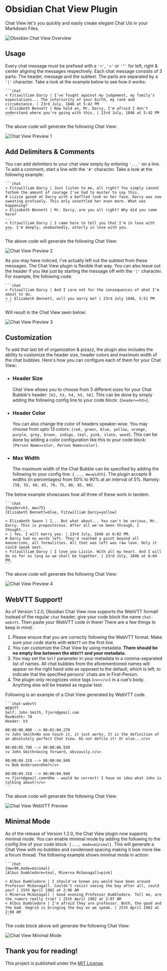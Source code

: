 # Obsidian Chat View Plugin
Chat View let's you quickly and easily create elegant Chat UIs in your Markdown Files.

![Obsidian Chat View Overview](https://github.com/adifyr/obsidian-chat-view/raw/master/images/obsidian_chatview_plugin.jpg)

## Usage

Every chat message must be prefixed with a `'<'`, `'>'` or `'^'` for left, right & center aligning the messages respectively. Each chat message consists of 3 parts: The header, message and the subtext. The parts are separated by a `'|'` character. Take a look at the example below to see how it works:
~~~
```chat
< Fitzwilliam Darcy | I've fought against my judgement, my family's expectations... The inferiority of your birth, my rank and circumstance. | 23rd July, 1846 at 5:42 PM
> Elizabeth Bennett | Now hold on, Mr. Darcy, I'm afraid I don't understand where you're going with this. | 23rd July, 1846 at 5:42 PM
```
~~~
The above code will generate the following Chat View:

![Chat View Preview 1](https://github.com/adifyr/obsidian-chat-view/raw/master/images/chatview_preview1.jpg)

## Add Delimiters & Comments
You can add delimiters to your chat view simply by entering `'...'` on a line. To add a comment, start a line with the `'#'` character. Take a look at the following example:

~~~
```chat
< Fitzwilliam Darcy | Just listen to me, all right? You simply cannot fathom the amount of courage I've had to muster to say this.
# Lizzie gazed at Darcy with a baffled look on her face. Darcy was now sweating profusely. This only unsettled her even more. What was happening?
> Elizabeth Bennett | Mr. Darcy, are you all right? Why did you come here?
...
< Fitzwilliam Darcy | I came here to tell you that I'm in love with you. I'm deeply, unabashedly, utterly in love with you.
```
~~~

The above code will generate the following Chat View:

![Chat View Preview 2](https://github.com/adifyr/obsidian-chat-view/raw/master/images/chatview_preview2.jpg)

As you may have noticed, I've actually left out the subtext from these messages. The Chat View plugin is flexible that way. You can also leave out the header if you like just by starting the message off with the `'|'` character. For example, the following code:

~~~
```chat
< Fitzwilliam Darcy | And I care not for the consequences of what I'm about to do.
< | Elizabeth Bennett, will you marry me? | 23rd July 1846, 5:51 PM
```
~~~

Will result in the Chat View seen below:

![Chat View Preview 3](https://github.com/adifyr/obsidian-chat-view/raw/master/images/chatview_preview3.jpg)

## Customization
To add that last bit of organization & pizazz, the plugin also includes the ability to customize the header size, header colors and maximum width of the chat bubbles. Here's how you can configure each of them for your Chat View:

- ### Header Size
    Chat View allows you to choose from 5 different sizes for your Chat Bubble's header: `[h2, h3, h4, h5, h6]`. This can be done by simply adding the following config line to your code block: `{header=<hX>}`.

- ### Header Color
    You can also change the color of headers speaker-wise. You may choose from upto 13 colors: `[red, green, blue, yellow, orange, purple, grey, brown, indigo, teal, pink, slate, wood]`. This can be done by adding a color configuration like this to your code block: `[Person Name=color, Person Name=color]`.

- ### Max Width
    The maximum width of the Chat Bubble can be specified by adding the following to your config line: `{..., mw=width}`. The plugin accepts 9 widths (in percentages) from 50% to 90% at an interval of 5%. Namely: `[50, 55, 60, 65, 70, 75, 80, 85, 90]`.

The below example showcases how all three of these work in tandem.
~~~
```chat
{header=h3, mw=75}
[Elizabeth Bennett=blue, Fitzwilliam Darcy=yellow]

> Elizabeth Swann | I... But what about... You can't be serious, Mr. Darcy. This is preposterous. After all we've been through, I thought...
> | Yes. I will marry you. | 23rd July, 1846 at 6:02 PM.
# Darcy had no words left. They'd reached a point beyond all mannerisms, all formalities. All that was left was raw love. Only it could speak next.
< Fitzwilliam Darcy | I love you Lizzie. With all my heart. And I will do so for as long as we shall be together. | 23rd July, 1846 at 6:04 PM.
```
~~~

The above code will generate the following Chat View:

![Chat View Preview 4](https://github.com/adifyr/obsidian-chat-view/raw/master/images/chatview_preview4.jpg)

## WebVTT Support!

As of Version 1.2.0, Obsidian Chat View now supports the WebVTT format! Instead of the regular `chat` header, give your code block the name `chat-webvtt`. Then paste your WebVTT code in there! There are a few things to keep in mind:

1. Please ensure that you are correctly following the WebVTT format. Make sure your code starts with `WEBVTT` on the first line.
2. You can customize the Chat View by using metadata. **There should be no empty line between the `WEBVTT` and your metadata.**
3. You may set the `Self` parameter in your metadata to a comma-separated list of names. All chat bubbles from the aforementioned names will appear on the right hand side as opposed to the default, which is left, to indicate that the specified persons' chats are in First-Person.
4. The plugin only recognizes voice tags (`<v></v>`) in a cue's body. Anything else will be treated as regular text.

Following is an example of a Chat View generated by WebVTT code.

~~~
```chat-webvtt
WEBVTT
Self: John Smith, fjorn@gmail.com
MaxWidth: 70
Header: h3

00:00:00.000 --> 00:01:04.270
<v John Smith>No one touch it, it just works. It is the definition of an absolutely perfect Chat View. Do not defile it! Or else...</v>

00:00:05.790 --> 00:00:06.930
<v John Smith>Going forward, obviously.</v>

00:00:04.310 --> 00:00:04.940
<v Bob Anderson>Uhm?</v>

00:00:04.310 --> 00:00:04.940
<v fjorn@gmail.com>Uhm - would be correct! I have no idea what John is talking about!</v>
```
~~~

The above code will generate the following Chat View:

![Chat View WebVTT Preview](https://github.com/adifyr/obsidian-chat-view/raw/master/images/chatview_preview_webvtt.jpg)

## Minimal Mode

As of the release of Version 1.2.0, the Chat View plugin now supports minimal mode. You can enable minimal mode by adding the following to the config line of your code block: `{..., mode=minimal}`. This will generate a Chat View with no bubbles and condensed spacing making it look more like a forum thread. The following example shows minimal mode in action:

~~~
```chat
{mw=90,mode=minimal}
[Albus Dumbledore=teal, Minerva McGonagall=pink]

< Albus Dumbledore | I should've known you would have been around Professor McGonagall. Couldn't resist seeing the boy after all, could you? | 25th April 1982 at 2:06 AM
< Minerva McGonagall | Good evening Professor Dumbledore. Tell me, are the rumors really true? | 25th April 1982 at 2:07 AM
< Albus Dumbledore | I'm afraid they are professor. Both, the good and the bad. Hagrid is bringing the boy as we speak. | 25th April 1982 at 2:08 AM
```
~~~

The code block above will generate the following Chat View:

![Chat View Minimal Mode](https://github.com/adifyr/obsidian-chat-view/raw/master/images/chatview_preview_minimal.jpg)

## Thank you for reading!

This project is published under the [MIT License](LICENSE).
